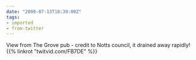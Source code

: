 ```yaml
---
date: "2009-07-13T18:39:00Z"
tags:
- imported
- from-twitter
---
```

View from The Grove pub - credit to Notts council, it drained away rapidly! {{% linkrot "twitvid.com/FB7DE" %}}
